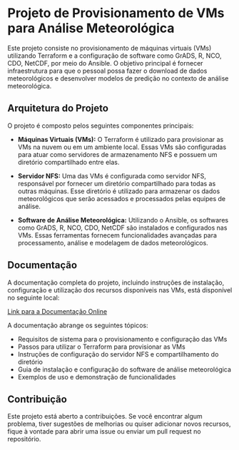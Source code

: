 # Projeto de Provisionamento de VMs para Análise Meteorológica

Este projeto consiste no provisionamento de máquinas virtuais (VMs) utilizando Terraform e a configuração de software como GrADS, R, NCO, CDO, NetCDF, por meio do Ansible. O objetivo principal é fornecer infraestrutura para que o pessoal possa fazer o download de dados meteorológicos e desenvolver modelos de predição no contexto de análise meteorológica.

## Arquitetura do Projeto

O projeto é composto pelos seguintes componentes principais:

- **Máquinas Virtuais (VMs):** O Terraform é utilizado para provisionar as VMs na nuvem ou em um ambiente local. Essas VMs são configuradas para atuar como servidores de armazenamento NFS e possuem um diretório compartilhado entre elas.

- **Servidor NFS:** Uma das VMs é configurada como servidor NFS, responsável por fornecer um diretório compartilhado para todas as outras máquinas. Esse diretório é utilizado para armazenar os dados meteorológicos que serão acessados e processados pelas equipes de análise.

- **Software de Análise Meteorológica:** Utilizando o Ansible, os softwares como GrADS, R, NCO, CDO, NetCDF são instalados e configurados nas VMs. Essas ferramentas fornecem funcionalidades avançadas para processamento, análise e modelagem de dados meteorológicos.

## Documentação

A documentação completa do projeto, incluindo instruções de instalação, configuração e utilização dos recursos disponíveis nas VMs, está disponível no seguinte local:

[Link para a Documentação Online](https://docs.google.com/document/d/1wAmIFENGyHOaDRvHf-nj1dKjrTmnqjy7cp26WLjXQAE/edit?usp=sharing)

A documentação abrange os seguintes tópicos:

- Requisitos de sistema para o provisionamento e configuração das VMs
- Passos para utilizar o Terraform para provisionar as VMs
- Instruções de configuração do servidor NFS e compartilhamento do diretório
- Guia de instalação e configuração do software de análise meteorológica
- Exemplos de uso e demonstração de funcionalidades

## Contribuição

Este projeto está aberto a contribuições. Se você encontrar algum problema, tiver sugestões de melhorias ou quiser adicionar novos recursos, fique à vontade para abrir uma issue ou enviar um pull request no repositório.

